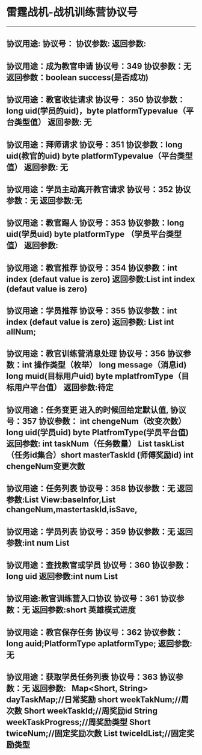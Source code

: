 # 雷霆战机-战机训练营协议号


-------------------------------------------------
 协议用途:
 协议号：
 协议参数:
 返回参数:
------------------------------------------------
协议用途：成为教官申请
协议号：349
协议参数：无
返回参数：boolean success(是否成功)
-------------------------------------------------
协议用途：教官收徒请求
协议号： 350
协议参数：long uid(学员的uid)，byte platformTypevalue（平台类型值） 
返回参数: 无
-------------------------------------------------
协议用途：拜师请求
协议号：351
协议参数：long uid(教官的uid) byte platformTypevalue（平台类型值） 
返回参数: 无
-------------------------------------------------
协议用途：学员主动离开教官请求
协议号：352
协议参数：无 
返回参数:无
-------------------------------------------------
协议用途：教官踢人
协议号：353
协议参数：long uid(学员uid) byte platformType （学员平台类型值） 
返回参数:
-------------------------------------------------
协议用途：教官推荐
协议号：354
协议参数：int index (defaut value is zero) 
返回参数:List<BaseInfoPo> int index (defaut value is zero)
-------------------------------------------------
协议用途：学员推荐
协议号：355
协议参数：int index (defaut value is zero) 
返回参数: List<BaseInfoPo> int allNum;
-------------------------------------------------
协议用途：教官训练营消息处理
协议号：356
协议参数：int 操作类型（枚举） long message（消息id) long muid(目标用户uid) byte mplatfromType（目标用户平台值）
返回参数:待定
-------------------------------------------------
 协议用途：任务变更 进入的时候回给定默认值,
 协议号：357
 协议参数： int chengeNum（改变次数）long uid(学员uid) byte PlatfromType(学员平台值)
 返回参数:  int taskNum（任务数量） List<Short> taskList（任务id集合）short masterTaskId (师傅奖励id)  int chengeNum变更次数 
-------------------------------------------------
协议用途：任务列表
协议号：358
协议参数：无
返回参数:List<View> View:baseInfor,List<ids> changeNum,mastertaskId,isSave,
-------------------------------------------------
协议用途：学员列表
协议号：359
协议参数：无
返回参数:int num  List<BaseInfoPo>
-------------------------------------------------
协议用途：查找教官或学员
协议号：360
协议参数：long uid 
返回参数:int num  List<BaseInfoPo>
-------------------------------------------------
协议用途:教官训练营入口协议
协议号：361
协议参数：无
返回参数:short 英雄模式进度
 -------------------------------------------------
 协议用途：教官保存任务
 协议号：362
 协议参数： long auid;PlatformType aplatformType;
 返回参数: 无
 --------------------------------------------
 协议用途：获取学员任务列表
 协议号：363
 协议参数：无
 返回参数:   Map<Short, String> dayTaskMap;//日常奖励
 short weekTakNum;//周次数
 Short weekTaskId;//周奖励id
 String weekTaskProgress;//周奖励类型
 Short twiceNum;//固定奖励次数
 List<Short> twiceIdList;//固定奖励类型
  --------------------------------------------

 
